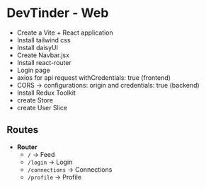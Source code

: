 # DevTinder - Web

- Create a Vite + React application
- Install tailwind css
- Install daisyUI
- Create Navbar.jsx
- Install react-router
- Login page
- axios for api request withCredentials: true (frontend)
- CORS -> configurations: origin and credentials: true (backend)
- Install Redux Toolkit
- create Store
- create User Slice

## Routes
- **Router**
  - `/` → Feed  
  - `/login` → Login  
  - `/connections` → Connections  
  - `/profile` → Profile